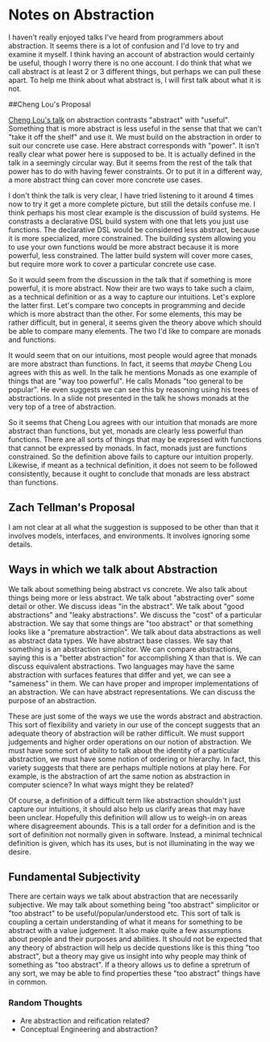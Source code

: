 # Notes on Abstraction

I haven't really enjoyed talks I've heard from programmers about abstraction. It seems there is a lot of confusion and I'd love to try and examine it myself. I think having an account of abstraction would certainly be useful, though I worry there is no one account. I do think that what we call abstract is at least 2 or 3 different things, but perhaps we can pull these apart. To help me think about what abstract is, I will first talk about what it is not.

##Cheng Lou's Proposal

[Cheng Lou's talk](https://www.youtube.com/watch?v=mVVNJKv9esE&t=912s) on abstraction contrasts "abstract" with "useful". Something that is more abstract is less useful in the sense that that we can't "take it off the shelf" and use it. We must build on the abstraction in order to suit our concrete use case. Here abstract corresponds with "power". It isn't really clear what power here is supposed to be. It is actually defined in the talk in a seemingly circular way. But it seems from the rest of the talk that power has to do with having fewer constraints. Or to put it in a different way, a more abstract thing can cover more concrete use cases. 

I don't think the talk is very clear, I have tried listening to it around 4 times now to try it get a more complete picture, but still the details confuse me. I think perhaps his most clear example is the discussion of build systems. He constrasts a declarative DSL build system with one that lets you just use functions. The declarative DSL would be considered less abstract, because it is more specialized, more constrained. The building system allowing you to use your own functions would be more abstract because it is more powerful, less constrained. The latter build system will cover more cases, but require more work to cover a particular concrete use case.

So it would seem from the discussion in the talk that if something is more powerful, it is more abstract. Now their are two ways to take such a claim, as a technical definition or as a way to capture our intuitions. Let's explore the latter first. Let's compare two concepts in programming and decide which is more abstract than the other. For some elements, this may be rather difficult, but in general, it seems given the theory above which should be able to compare many elements. The two I'd like to compare are monads and functions.

It would seem that on our intuitions, most people would agree that monads are more abstract than functions. In fact, it seems that *maybe* Cheng Lou agrees with this as well. In the talk he mentions Monads as one example of things that are "way too powerful". He calls Monads "too general to be popular". He even suggests we can see this by reasoning using his trees of abstractions. In a slide not presented in the talk he shows monads at the very top of a tree of abstraction.

So it seems that Cheng Lou agrees with our intuition that monads are more abstract than functions, but yet, monads are clearly less powerful than functions. There are all sorts of things that may be expressed with functions that cannot be expressed by monads. In fact, monads just are functions constrained. So the definition above fails to capture our intuition properly. Likewise, if meant as a technical definition, it does not seem to be followed consistently, because it ought to conclude that monads are less abstract than functions.

## Zach Tellman's Proposal

I am not clear at all what the suggestion is supposed to be other than that it involves models, interfaces, and environments. It involves ignoring some details.

## Ways in which we talk about Abstraction

We talk about something being abstract vs concrete. We also talk about things being more or less abstract. We talk about "abstracting over" some detail or other. We discuss ideas "in the abstract". We talk about "good abstractions" and "leaky abstractions". We discuss the "cost" of a particular abstraction. We say that some things are "too abstract" or that something looks like a "premature abstraction". We talk about data abstractions as well as abstract data types. We have abstract base classes. We say that something is an abstraction simplicitor. We can compare abstractions, saying this is a "better abstraction" for accomplishing X than that is. We can discuss equivalent abstractions. Two languages may have the same abstraction with surfaces features that differ and yet, we can see a "sameness" in them. We can have proper and improper implementations of an abstraction. We can have abstract representations. We can discuss the purpose of an abstraction.

These are just some of the ways we use the words abstract and abstraction. This sort of flexibility and variety in our use of the concept suggests that an adequate theory of abstraction will be rather difficult. We must support judgements and higher order operations on our notion of abstraction. We must have some sort of ability to talk about the identity of a particular abstraction, we must have some notion of ordering or hierarchy. In fact, this variety suggests that there are perhaps multiple notions at play here. For example, is the abstraction of art the same notion as abstraction in computer science? In what ways might they be related?

Of course, a definition of a difficult term like abstraction shouldn't just capture our intuitions, it should also help us clarify areas that may have been unclear. Hopefully this definition will allow us to weigh-in on areas where disagreement abounds. This is a tall order for a definition and is the sort of definition not normally given in software. Instead, a minimal technical definition is given, which has its uses, but is not illuminating in the way we desire.

## Fundamental Subjectivity

There are certain ways we talk about abstraction that are necessarily subjective. We may talk about something being "too abstract" simplicitor or "too abstract" to be useful/popular/understood etc. This sort of talk is coupling a certain understanding of what it means for something to be abstract with a value judgement. It also make quite a few assumptions about people and their purposes and abilities. It should not be expected that any theory of abstraction will help us decide questions like is this thing "too abstract", but a theory may give us insight into why people may think of something as "too abstract". If a theory allows us to define a spretrum of any sort, we may be able to find properties these "too abstract" things have in common.



### Random Thoughts

* Are abstraction and reification related?
* Conceptual Engineering and abstraction?

